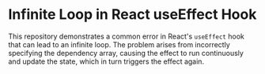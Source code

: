 # Infinite Loop in React useEffect Hook

This repository demonstrates a common error in React's `useEffect` hook that can lead to an infinite loop. The problem arises from incorrectly specifying the dependency array, causing the effect to run continuously and update the state, which in turn triggers the effect again.
